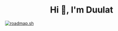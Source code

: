 <h1 align="center">Hi 👋, I'm Duulat</h1>

[![roadmap.sh](https://roadmap.sh/card/wide/664af2ccbc68b74d9beb51ea?variant=dark&roadmaps=backend%2Cfrontend%2Clinux%2Capi-design)](https://roadmap.sh)
